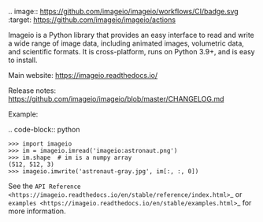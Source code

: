 
.. image:: https://github.com/imageio/imageio/workflows/CI/badge.svg
    :target: https://github.com/imageio/imageio/actions


Imageio is a Python library that provides an easy interface to read and
write a wide range of image data, including animated images, volumetric
data, and scientific formats. It is cross-platform, runs on Python 3.9+,
and is easy to install.

Main website: https://imageio.readthedocs.io/


Release notes: https://github.com/imageio/imageio/blob/master/CHANGELOG.md

Example:

.. code-block:: python

    >>> import imageio
    >>> im = imageio.imread('imageio:astronaut.png')
    >>> im.shape  # im is a numpy array
    (512, 512, 3)
    >>> imageio.imwrite('astronaut-gray.jpg', im[:, :, 0])

See the `API Reference <https://imageio.readthedocs.io/en/stable/reference/index.html>`_
or `examples <https://imageio.readthedocs.io/en/stable/examples.html>`_
for more information.
